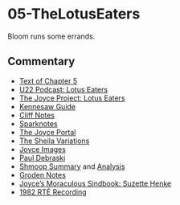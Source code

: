 # 05-TheLotusEaters

Bloom runs some errands.

## Commentary

- [Text of Chapter 5](http://www.online-literature.com/james_joyce/ulysses/5/)
- [U22 Podcast: Lotus Eaters](https://u22pod.com/episodes/episode-5-lotus-eaters)
- [The Joyce Project: Lotus Eaters](http://m.joyceproject.com/chapters/lotus.html)
- [Kennesaw Guide](http://web.archive.org/web/20120614235446/http://ksumail.kennesaw.edu/~mglosup/ulysses/lotus.htm)
- [Cliff Notes](http://www.cliffsnotes.com/literature/u/ulysses/summary-and-analysis/chapter-5)
- [Sparknotes](http://www.sparknotes.com/lit/ulysses/section5.rhtml)
- [The Joyce Portal](http://web.archive.org/web/20130409060521/http://www.robotwisdom.com/jaj/ulysses/index.html#lotus)
- [The Sheila Variations](http://www.sheilaomalley.com/?p=7560)
- [Joyce Images](http://www.joyceimages.com/chapter/05/)
- [Paul Debraski](http://ijustreadaboutthat.wordpress.com/2010/07/19/james-joyce%E2%80%93week-2-ulysses-1922/)
- [Shmoop Summary](http://www.shmoop.com/ulysses-joyce/episode-5-lotus-eaters-summary.html) and [Analysis](http://www.shmoop.com/ulysses-joyce/lotus-eaters-analysis-summary.html)
- [Groden Notes](http://www.michaelgroden.com/notes/open05.html)
- [Joyce’s Moraculous Sindbook: Suzette Henke](https://ohiostatepress.org/Books/Complete%20PDFs/Henke%20Joyces/06.pdf)
- [1982 RTÉ Recording](https://archive.org/download/Ulysses-Audiobook-Merged/05__Lotus_Eaters.mp3)
